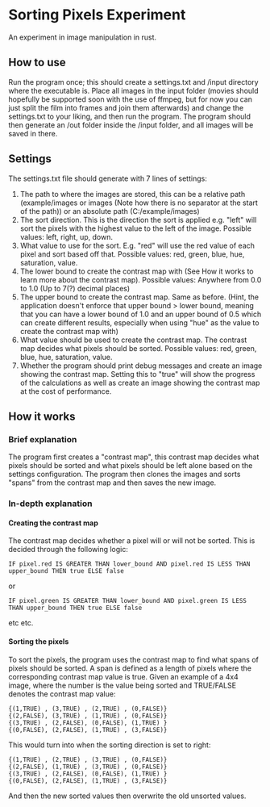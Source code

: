 # Sorting Pixels Experiment
An experiment in image manipulation in rust. 

## How to use
Run the program once; this should create a settings.txt and /input directory where the executable is. Place all images in the input folder (movies should hopefully be supported soon with the use of ffmpeg, but for now you can just split the film into frames and join them afterwards) and change the settings.txt to your liking, and then run the program. The program should then generate an /out folder inside the /input folder, and all images will be saved in there.

## Settings
The settings.txt file should generate with 7 lines of settings:
1. The path to where the images are stored, this can be a relative path (example/images or images (Note how there is no separator at the start of the path)) or an absolute path (C:/example/images)
2. The sort direction. This is the direction the sort is applied e.g. "left" will sort the pixels with the highest value to the left of the image. Possible values: left, right, up, down.
3. What value to use for the sort. E.g. "red" will use the red value of each pixel and sort based off that. Possible values: red, green, blue, hue, saturation, value.
4. The lower bound to create the contrast map with (See How it works to learn more about the contrast map). Possible values: Anywhere from 0.0 to 1.0 (Up to 7(?) decimal places)
5. The upper bound to create the contrast map. Same as before. (Hint, the application doesn't enforce that upper bound > lower bound, meaning that you can have a lower bound of 1.0 and an upper bound of 0.5 which can create different results, especially when using "hue" as the value to create the contrast map with)
6. What value should be used to create the contrast map. The contrast map decides what pixels should be sorted. Possible values: red, green, blue, hue, saturation, value.
7. Whether the program should print debug messages and create an image showing the contrast map. Setting this to "true" will show the progress of the calculations as well as create an image showing the contrast map at the cost of performance.

## How it works
### Brief explanation
The program first creates a "contrast map", this contrast map decides what pixels should be sorted and what pixels should be left alone based on the settings configuration. The program then clones the images and sorts "spans" from the contrast map and then saves the new image.
### In-depth explanation
#### Creating the contrast map
The contrast map decides whether a pixel will or will not be sorted. This is decided through the following logic: 
```
IF pixel.red IS GREATER THAN lower_bound AND pixel.red IS LESS THAN upper_bound THEN true ELSE false
``` 
or 
```
IF pixel.green IS GREATER THAN lower_bound AND pixel.green IS LESS THAN upper_bound THEN true ELSE false
```
etc etc.
#### Sorting the pixels
To sort the pixels, the program uses the contrast map to find what spans of pixels should be sorted. A span is defined as a length of pixels where the corresponding contrast map value is true. Given an example of a 4x4 image, where the number is the value being sorted and TRUE/FALSE denotes the contrast map value:<br />
```
{(1,TRUE) , (3,TRUE) , (2,TRUE) , (0,FALSE)}  
{(2,FALSE), (3,TRUE) , (1,TRUE) , (0,FALSE)}  
{(3,TRUE) , (2,FALSE), (0,FALSE), (1,TRUE) }  
{(0,FALSE), (2,FALSE), (1,TRUE) , (3,FALSE)}
```
This would turn into when the sorting direction is set to right:
```
{(1,TRUE) , (2,TRUE) , (3,TRUE) , (0,FALSE)}  
{(2,FALSE), (1,TRUE) , (3,TRUE) , (0,FALSE)}  
{(3,TRUE) , (2,FALSE), (0,FALSE), (1,TRUE) }  
{(0,FALSE), (2,FALSE), (1,TRUE) , (3,FALSE)}
```
And then the new sorted values then overwrite the old unsorted values.